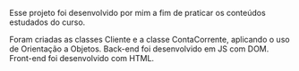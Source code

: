 Esse projeto foi desenvolvido por  mim a fim de praticar os conteúdos estudados do curso.

Foram criadas as classes Cliente e a classe ContaCorrente, aplicando o uso de Orientação a Objetos.
Back-end foi desenvolvido em JS com DOM.
Front-end foi desenvolvido com HTML.
